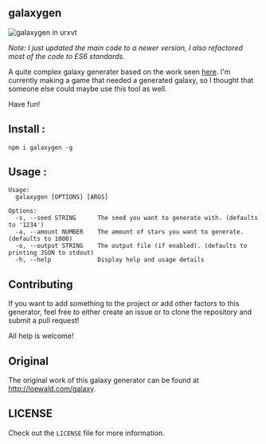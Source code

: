 ## galaxygen

![galaxygen in urxvt](https://i.imgur.com/lrZOJWy.gif)

*Note: I just updated the main code to a newer version, I also refactored most of the code to ES6 standards.*

A quite complex galaxy generater based on the work seen [here](http://loewald.com/galaxy).
I'm currently making a game that needed a generated galaxy, so I thought that someone else could maybe use this tool as well.

Have fun!

## Install :
```
npm i galaxygen -g
```

## Usage :
```
Usage:
  galaxygen [OPTIONS] [ARGS]

Options:
  -s, --seed STRING      The seed you want to generate with. (defaults to '1234')
  -a, --amount NUMBER    The amount of stars you want to generate. (defaults to 1000)
  -o, --output STRING    The output file (if enabled). (defaults to printing JSON to stdout)
  -h, --help             Display help and usage details

```

## Contributing

If you want to add something to the project or add other factors to this generator, feel free to either create an issue or to clone the repository and submit a pull request!

All help is welcome!

## Original

The original work of this galaxy generator can be found at http://loewald.com/galaxy.

## LICENSE
Check out the `LICENSE` file for more information.
